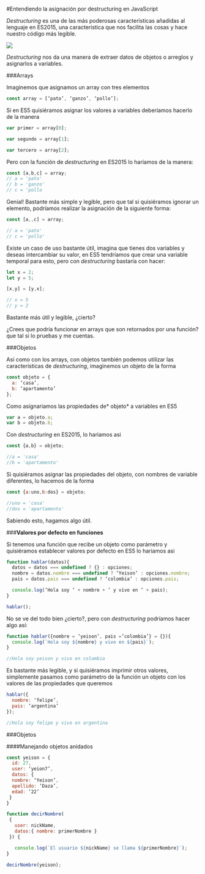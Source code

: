 #Entendiendo la asignación por destructuring en JavaScript

*Destructuring* es una de las más poderosas características añadidas al lenguaje en ES2015, una característica que nos facilita las cosas y hace nuestro código más legible.

![](https://medium2.global.ssl.fastly.net/max/2048/1*A0A1oe9YdL4DppOfMZ0Iug.png)

*Destructuring* nos da una manera de extraer datos de objetos o arreglos y asignarlos a variables.

###Arrays

Imaginemos que asignamos un array con tres elementos

```js
const array = [‘pato’, ‘ganzo’, ‘pollo’];
```

Si en ES5 quisiéramos asignar los valores a variables deberíamos hacerlo de la manera

```js
var primer = array[0];

var segundo = array[1];

var tercero = array[2];
```

Pero con la función de *destructuring* en ES2015 lo haríamos de la manera:

```js
const [a,b,c] = array;
// a = 'pato'
// b = 'ganzo'
// c = 'pollo
```

Genial! Bastante más simple y legible, pero que tal si quisiéramos ignorar un elemento, podríamos realizar la asignación de la siguiente forma:

```js
const [a,,c] = array;

// a = 'pato'
// c = 'pollo'
```

Existe un caso de uso bastante útil, imagina que tienes dos variables y deseas intercambiar su valor, en ES5 tendríamos que crear una variable temporal para esto, pero con *destructuring* bastaría con hacer:

```js
let x = 2;
let y = 5;

[x,y] = [y,x];

// x = 5
// y = 2
```
Bastante más útil y legible, ¿cierto?

¿Crees que podría funcionar en arrays que son retornados por una función? que tal si lo pruebas y me cuentas.

###Objetos

Así como con los arrays, con objetos también podemos utilizar las características de *destructuring*, imaginemos un objeto de la forma

```js
const objeto = {
  a: ‘casa’,
  b: ‘apartamento’
};
```

Como asignariamos las propiedades de* objeto* a variables en ES5

```js
var a = objeto.a;
var b = objeto.b;
```

Con *destructuring* en ES2015, lo hariamos asi

```js
const {a,b} = objeto;

//a = 'casa'
//b = 'apartamento'
```

Si quisiéramos asignar las propiedades del objeto, con nombres de variable diferentes, lo hacemos de la forma

```js
const {a:uno,b:dos} = objeto;

//uno = 'casa'
//dos = 'apartamento'
```
Sabiendo esto, hagamos algo útil.

###**Valores por defecto en funciones**

Si tenemos una función que recibe un objeto como parámetro y quisiéramos establecer valores por defecto en ES5 lo hariamos asi

```js
function hablar(datos){
  datos = datos === undefined ? {} : opciones;
  nombre = datos.nombre === undefined ? ‘Yeison’ : opciones.nombre;
  pais = datos.pais === undefined ? ‘colombia’ : opciones.pais;

  console.log(‘Hola soy ‘ + nombre + ‘ y vivo en ‘ + pais);
}

hablar();
```

No se ve del todo bien ¿cierto?, pero con *destructuring* podríamos hacer algo así:

```js
function hablar({nombre = ‘yeison’, pais =’colombia’} = {}){
  console.log(`Hola soy ${nombre} y vivo en ${pais}`);
}

//Hola soy yeison y vivo en colombia
```

Es bastante más legible, y si quisiéramos imprimir otros valores, simplemente pasamos como parámetro de la función un objeto con los valores de las propiedades que queremos

```js
hablar({
  nombre: ‘felipe’,
  pais: ‘argentina’
});

//Hola soy felipe y vivo en argentina
```
###Objetos

####Manejando objetos anidados

```js
const yeison = {
  id: 27,
  user: ‘yeion7’,
  datos: {
  nombre: ‘Yeison’,
  apellido: ‘Daza’,
  edad: ‘22’
 }
}

function decirNombre(
 {
   user: nickName,
   datos:{ nombre: primerNombre }
 }) {

   console.log(`El usuario ${nickName} se llama ${primerNombre}`);
}

decirNombre(yeison);
```
